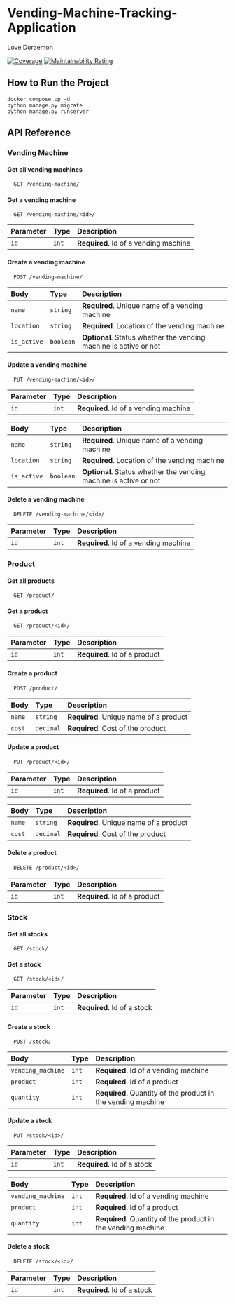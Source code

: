 # Vending-Machine-Tracking-Application

Love Doraemon

[![Coverage](https://sonarcloud.io/api/project_badges/measure?project=Gift-Phutatham_Vending-Machine-Tracking-Application&metric=coverage)](https://sonarcloud.io/summary/new_code?id=Gift-Phutatham_Vending-Machine-Tracking-Application)
[![Maintainability Rating](https://sonarcloud.io/api/project_badges/measure?project=Gift-Phutatham_Vending-Machine-Tracking-Application&metric=sqale_rating)](https://sonarcloud.io/summary/new_code?id=Gift-Phutatham_Vending-Machine-Tracking-Application)

## How to Run the Project

```
docker compose up -d
python manage.py migrate
python manage.py runserver
```

## API Reference

### Vending Machine

#### Get all vending machines

```http
  GET /vending-machine/
```

#### Get a vending machine

```http
  GET /vending-machine/<id>/
```

| Parameter | Type  | Description                           |
|:----------|:------|:--------------------------------------|
| `id`      | `int` | **Required**. Id of a vending machine |

#### Create a vending machine

```http
  POST /vending-machine/
```

| Body        | Type      | Description                                                       |
|:------------|:----------|:------------------------------------------------------------------|
| `name`      | `string`  | **Required**. Unique name of a vending machine                    |
| `location`  | `string`  | **Required**. Location of the vending machine                     |
| `is_active` | `boolean` | **Optional**. Status whether the vending machine is active or not |

#### Update a vending machine

```http
  PUT /vending-machine/<id>/
```

| Parameter | Type  | Description                           |
|:----------|:------|:--------------------------------------|
| `id`      | `int` | **Required**. Id of a vending machine |

| Body        | Type      | Description                                                       |
|:------------|:----------|:------------------------------------------------------------------|
| `name`      | `string`  | **Required**. Unique name of a vending machine                    |
| `location`  | `string`  | **Required**. Location of the vending machine                     |
| `is_active` | `boolean` | **Optional**. Status whether the vending machine is active or not |

#### Delete a vending machine

```http
  DELETE /vending-machine/<id>/
```

| Parameter | Type  | Description                           |
|:----------|:------|:--------------------------------------|
| `id`      | `int` | **Required**. Id of a vending machine |

### Product

#### Get all products

```http
  GET /product/
```

#### Get a product

```http
  GET /product/<id>/
```

| Parameter | Type  | Description                   |
|:----------|:------|:------------------------------|
| `id`      | `int` | **Required**. Id of a product |

#### Create a product

```http
  POST /product/
```

| Body   | Type      | Description                            |
|:-------|:----------|:---------------------------------------|
| `name` | `string`  | **Required**. Unique name of a product |
| `cost` | `decimal` | **Required**. Cost of the product      |

#### Update a product

```http
  PUT /product/<id>/
```

| Parameter | Type  | Description                   |
|:----------|:------|:------------------------------|
| `id`      | `int` | **Required**. Id of a product |

| Body   | Type      | Description                            |
|:-------|:----------|:---------------------------------------|
| `name` | `string`  | **Required**. Unique name of a product |
| `cost` | `decimal` | **Required**. Cost of the product      |

#### Delete a product

```http
  DELETE /product/<id>/
```

| Parameter | Type  | Description                   |
|:----------|:------|:------------------------------|
| `id`      | `int` | **Required**. Id of a product |

### Stock

#### Get all stocks

```http
  GET /stock/
```

#### Get a stock

```http
  GET /stock/<id>/
```

| Parameter | Type  | Description                 |
|:----------|:------|:----------------------------|
| `id`      | `int` | **Required**. Id of a stock |

#### Create a stock

```http
  POST /stock/
```

| Body              | Type  | Description                                                  |
|:------------------|:------|:-------------------------------------------------------------|
| `vending_machine` | `int` | **Required**. Id of a vending machine                        |
| `product`         | `int` | **Required**. Id of a product                                |
| `quantity`        | `int` | **Required**. Quantity of the product in the vending machine |

#### Update a stock

```http
  PUT /stock/<id>/
```

| Parameter | Type  | Description                 |
|:----------|:------|:----------------------------|
| `id`      | `int` | **Required**. Id of a stock |

| Body              | Type  | Description                                                  |
|:------------------|:------|:-------------------------------------------------------------|
| `vending_machine` | `int` | **Required**. Id of a vending machine                        |
| `product`         | `int` | **Required**. Id of a product                                |
| `quantity`        | `int` | **Required**. Quantity of the product in the vending machine |

#### Delete a stock

```http
  DELETE /stock/<id>/
```

| Parameter | Type  | Description                 |
|:----------|:------|:----------------------------|
| `id`      | `int` | **Required**. Id of a stock |
